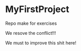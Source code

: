 # MyFirstProject

Repo make for exercises

We resove the conflict!!!

We must to improve this shit here!
